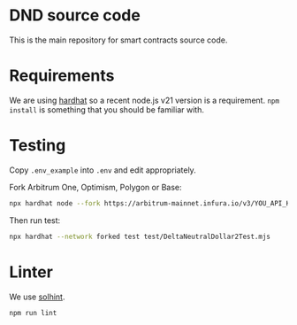 # DND source code

This is the main repository for smart contracts source code.

# Requirements

We are using [hardhat](https://hardhat.org) so a recent node.js v21 version is a requirement. `npm install` is something that you should be familiar with.

# Testing

Copy `.env_example` into `.env` and edit appropriately.

Fork Arbitrum One, Optimism, Polygon or Base:

```bash
npx hardhat node --fork https://arbitrum-mainnet.infura.io/v3/YOU_API_KEY --no-deploy
```

Then run test:

```bash
npx hardhat --network forked test test/DeltaNeutralDollar2Test.mjs
```

# Linter

We use [solhint](https://protofire.github.io/solhint/).

```bash
npm run lint
```
